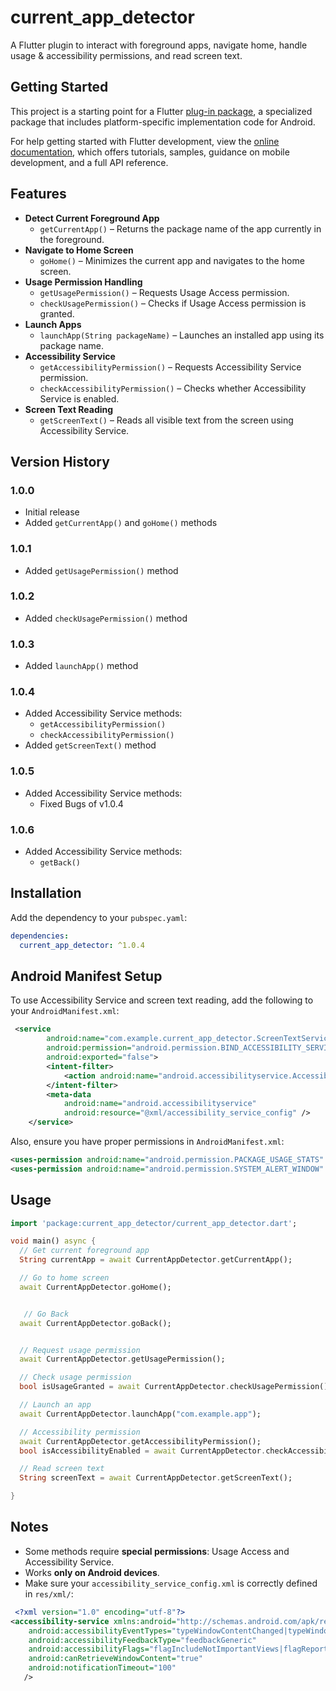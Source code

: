 # current_app_detector

A Flutter plugin to interact with foreground apps, navigate home, handle usage & accessibility permissions, and read screen text.

## Getting Started

This project is a starting point for a Flutter
[plug-in package](https://flutter.dev/docs/development/packages-and-plugins/developing-packages),
a specialized package that includes platform-specific implementation code for Android.

For help getting started with Flutter development, view the
[online documentation](https://docs.flutter.dev), which offers tutorials, samples, guidance on mobile development, and a full API reference.

## Features

- **Detect Current Foreground App**
  - `getCurrentApp()` – Returns the package name of the app currently in the foreground.
- **Navigate to Home Screen**
  - `goHome()` – Minimizes the current app and navigates to the home screen.
- **Usage Permission Handling**
  - `getUsagePermission()` – Requests Usage Access permission.
  - `checkUsagePermission()` – Checks if Usage Access permission is granted.
- **Launch Apps**
  - `launchApp(String packageName)` – Launches an installed app using its package name.
- **Accessibility Service**
  - `getAccessibilityPermission()` – Requests Accessibility Service permission.
  - `checkAccessibilityPermission()` – Checks whether Accessibility Service is enabled.
- **Screen Text Reading**
  - `getScreenText()` – Reads all visible text from the screen using Accessibility Service.

## Version History

### 1.0.0
- Initial release
- Added `getCurrentApp()` and `goHome()` methods

### 1.0.1
- Added `getUsagePermission()` method

### 1.0.2
- Added `checkUsagePermission()` method

### 1.0.3
- Added `launchApp()` method

### 1.0.4
- Added Accessibility Service methods:
  - `getAccessibilityPermission()`
  - `checkAccessibilityPermission()`
- Added `getScreenText()` method

### 1.0.5
- Added Accessibility Service methods:
  - Fixed Bugs of v1.0.4
  

### 1.0.6
- Added Accessibility Service methods:
  - `getBack()`


## Installation

Add the dependency to your `pubspec.yaml`:

```yaml
dependencies:
  current_app_detector: ^1.0.4
````

## Android Manifest Setup

To use Accessibility Service and screen text reading, add the following to your `AndroidManifest.xml`:

```xml
 <service
        android:name="com.example.current_app_detector.ScreenTextService"
        android:permission="android.permission.BIND_ACCESSIBILITY_SERVICE"
        android:exported="false">
        <intent-filter>
            <action android:name="android.accessibilityservice.AccessibilityService" />
        </intent-filter>
        <meta-data
            android:name="android.accessibilityservice"
            android:resource="@xml/accessibility_service_config" />
    </service>
```

Also, ensure you have proper permissions in `AndroidManifest.xml`:

```xml
<uses-permission android:name="android.permission.PACKAGE_USAGE_STATS" />
<uses-permission android:name="android.permission.SYSTEM_ALERT_WINDOW" />
```

## Usage

```dart
import 'package:current_app_detector/current_app_detector.dart';

void main() async {
  // Get current foreground app
  String currentApp = await CurrentAppDetector.getCurrentApp();

  // Go to home screen
  await CurrentAppDetector.goHome();


   // Go Back
  await CurrentAppDetector.goBack();


  // Request usage permission
  await CurrentAppDetector.getUsagePermission();

  // Check usage permission
  bool isUsageGranted = await CurrentAppDetector.checkUsagePermission();

  // Launch an app
  await CurrentAppDetector.launchApp("com.example.app");

  // Accessibility permission
  await CurrentAppDetector.getAccessibilityPermission();
  bool isAccessibilityEnabled = await CurrentAppDetector.checkAccessibilityPermission();

  // Read screen text
  String screenText = await CurrentAppDetector.getScreenText();

}
```

## Notes

* Some methods require **special permissions**: Usage Access and Accessibility Service.
* Works **only on Android devices**.
* Make sure your `accessibility_service_config.xml` is correctly defined in `res/xml/`:

```xml
 <?xml version="1.0" encoding="utf-8"?>
<accessibility-service xmlns:android="http://schemas.android.com/apk/res/android"
    android:accessibilityEventTypes="typeWindowContentChanged|typeWindowStateChanged"
    android:accessibilityFeedbackType="feedbackGeneric"
    android:accessibilityFlags="flagIncludeNotImportantViews|flagReportViewIds|flagRetrieveInteractiveWindows"
    android:canRetrieveWindowContent="true"
    android:notificationTimeout="100"
   />
```

